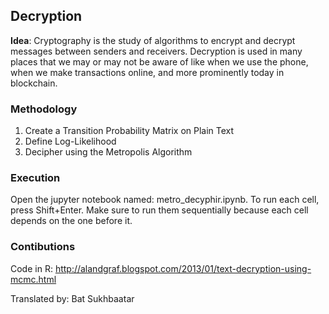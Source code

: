 ## Decryption 

**Idea**: Cryptography is the study of algorithms to encrypt and decrypt messages between senders and receivers. Decryption is used in many places that we may or may not be aware of like when we use the phone, when we make transactions online, and more prominently today in blockchain.


### Methodology

1. Create a Transition Probability Matrix on Plain Text
2. Define Log-Likelihood
3. Decipher using the Metropolis Algorithm


### Execution

Open the jupyter notebook named: metro_decyphir.ipynb. To run each cell, press Shift+Enter. Make sure to run them sequentially because each cell depends on the one before it. 

### Contibutions
Code in R: http://alandgraf.blogspot.com/2013/01/text-decryption-using-mcmc.html

Translated by: Bat Sukhbaatar
